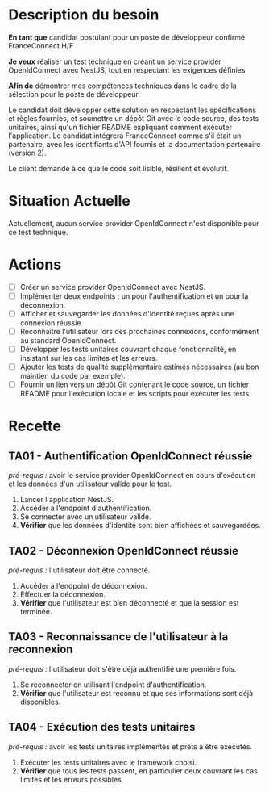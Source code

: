 # Description du besoin

**En tant que** candidat postulant pour un poste de développeur confirmé FranceConnect H/F

**Je veux** réaliser un test technique en créant un service provider OpenIdConnect avec NestJS, tout en respectant les exigences définies

**Afin de** démontrer mes compétences techniques dans le cadre de la sélection pour le poste de développeur.

Le candidat doit développer cette solution en respectant les spécifications et règles fournies, et soumettre un dépôt Git avec le code source, des tests unitaires, ainsi qu'un fichier README expliquant comment exécuter l'application.
Le candidat intégrera FranceConnect comme s'il était un partenaire, avec les identifiants d'API fournis et la documentation partenaire (version 2).

Le client demande à ce que le code soit lisible, résilient et évolutif.

# Situation Actuelle

Actuellement, aucun service provider OpenIdConnect n'est disponible pour ce test technique.

# Actions

- [ ] Créer un service provider OpenIdConnect avec NestJS.
- [ ] Implémenter deux endpoints : un pour l'authentification et un pour la déconnexion.
- [ ] Afficher et sauvegarder les données d'identité reçues après une connexion réussie.
- [ ] Reconnaître l'utilisateur lors des prochaines connexions, conformément au standard OpenIdConnect.
- [ ] Développer les tests unitaires couvrant chaque fonctionnalité, en insistant sur les cas limites et les erreurs.
- [ ] Ajouter les tests de qualité supplémentaire estimés nécessaires (au bon maintien du code par exemple).
- [ ] Fournir un lien vers un dépôt Git contenant le code source, un fichier README pour l'exécution locale et les scripts pour exécuter les tests.

# Recette

## TA01 - Authentification OpenIdConnect réussie

_pré-requis :_ avoir le service provider OpenIdConnect en cours d'exécution et les données d'un utilisateur valide pour le test.

1. Lancer l'application NestJS.
2. Accéder à l'endpoint d'authentification.
3. Se connecter avec un utilisateur valide.
4. **Vérifier** que les données d'identité sont bien affichées et sauvegardées.

## TA02 - Déconnexion OpenIdConnect réussie

_pré-requis :_ l'utilisateur doit être connecté.

1. Accéder à l'endpoint de déconnexion.
2. Effectuer la déconnexion.
3. **Vérifier** que l'utilisateur est bien déconnecté et que la session est terminée.

## TA03 - Reconnaissance de l'utilisateur à la reconnexion

_pré-requis :_ l'utilisateur doit s'être déjà authentifié une première fois.

1. Se reconnecter en utilisant l'endpoint d'authentification.
2. **Vérifier** que l'utilisateur est reconnu et que ses informations sont déjà disponibles.

## TA04 - Exécution des tests unitaires

_pré-requis :_ avoir les tests unitaires implémentés et prêts à être exécutés.

1. Exécuter les tests unitaires avec le framework choisi.
2. **Vérifier** que tous les tests passent, en particulier ceux couvrant les cas limites et les erreurs possibles.
